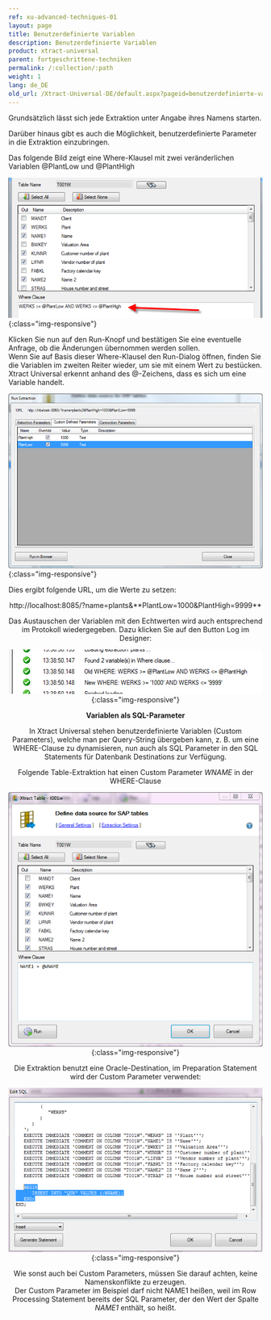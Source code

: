 ```yaml
---
ref: xu-advanced-techniques-01
layout: page
title: Benutzerdefinierte Variablen
description: Benutzerdefinierte Variablen
product: xtract-universal
parent: fortgeschrittene-techniken
permalink: /:collection/:path
weight: 1
lang: de_DE
old_url: /Xtract-Universal-DE/default.aspx?pageid=benutzerdefinierte-variablen
---
```


Grundsätzlich lässt sich jede Extraktion unter Angabe ihres Namens starten. 

Darüber hinaus gibt es auch die Möglichkeit, benutzerdefinierte Parameter in die Extraktion einzubringen.

Das folgende Bild zeigt eine Where-Klausel mit zwei veränderlichen Variablen @PlantLow und @PlantHigh

![Extraction-User-Variables](/img/content/Extraction-User-Variables.png){:class="img-responsive"}

Klicken Sie nun auf den Run-Knopf und bestätigen Sie eine eventuelle Anfrage, ob die Änderungen übernommen werden sollen.<br>
Wenn Sie auf Basis dieser Where-Klausel den Run-Dialog öffnen, finden Sie die Variablen im zweiten Reiter wieder, um sie mit einem Wert zu bestücken. Xtract Universal erkennt anhand des @-Zeichens, dass es sich um eine Variable handelt.

![Run-Extraction-Custom-Defined-Parameters](/img/content/Run-Extraction-Custom-Defined-Parameters.jpg){:class="img-responsive"}

Dies ergibt folgende URL, um die Werte zu setzen:

<center>http://localhost:8085/?name=plants&**PlantLow=1000&PlantHigh=9999**<center>

Das Austauschen der Variablen mit den Echtwerten wird auch entsprechend im Protokoll wiedergegeben. Dazu klicken Sie auf den Button Log im Designer:

![User-Variables-In-Log](/img/content/User-Variables-In-Log.png){:class="img-responsive"}

**Variablen als SQL-Parameter**

In Xtract Universal stehen benutzerdefinierte Variablen (Custom Parameters),  welche man per Query-String übergeben kann, z. B. um eine WHERE-Clause zu dynamisieren, nun auch als SQL Parameter in den SQL Statements für Datenbank Destinations zur Verfügung.
 
Folgende Table-Extraktion hat einen Custom Parameter *WNAME* in der WHERE-Clause

![xu-customerparam-where](/img/content/xu-customerparam-where.png){:class="img-responsive"}

Die Extraktion benutzt eine Oracle-Destination, im Preparation Statement wird der Custom Parameter verwendet:

![xu-customerparam-destination](/img/content/xu-customerparam-destination.png){:class="img-responsive"}

Wie sonst auch bei Custom Parameters, müssen Sie darauf achten, keine Namenskonflikte zu erzeugen.<br> 
Der Custom Parameter im Beispiel darf nicht NAME1 heißen, weil im Row Processing Statement bereits der SQL Parameter, der den Wert der Spalte *NAME1* enthält, so heißt.